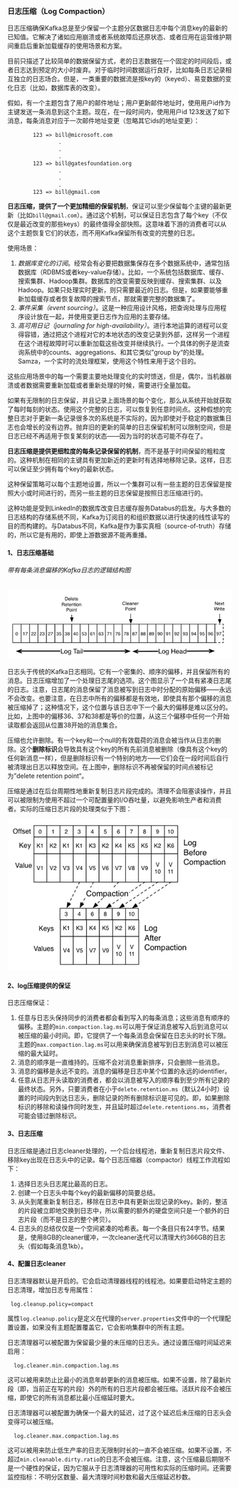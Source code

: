 ### 日志压缩（Log Compaction）

日志压缩确保Kafka总是至少保留一个主题分区数据日志中每个消息key的最新的已知值。它解决了诸如应用崩溃或者系统故障后还原状态、或者应用在运营维护期间重启后重新加载缓存的使用场景和方案。

目前只描述了比较简单的数据保留方式，老的日志数据在一个固定的时间段后，或者日志达到预定的大小时废弃。对于临时时间数据运行良好，比如每条日志记录相互独立的日志场合。但是，一类重要的数据流是按key的（keyed）、易变数据的变化日志（比如，数据库表的改变）。

假如，有一个主题包含了用户的邮件地址；用户更新邮件地址时，使用用户id作为主键发送一条消息到这个主题。现在，在一段时间内，使用用户id 123发送了如下消息，每条消息对应于一次邮件地址变更（忽略其它ids的地址变更）：

```text
        123 => bill@microsoft.com
                .
                .
                .
        123 => bill@gatesfoundation.org
                .
                .
                .
        123 => bill@gmail.com
```

**日志压缩，提供了一个更加精细的保留机制**，保证可以至少保留每个主键的最新更新（比如`bill@gmail.com`）。通过这个机制，可以保证日志包含了每个key（不仅仅是最近改变的那些keys）的最终值得全部快照。这意味着下游的消费者可以从这个主题恢复它们的状态，而不用Kafka保留所有改变的完整的日志。

使用场景：

1. *数据库变化的订阅*。经常会有必要把数据集保存在多个数据系统中，通常包括数据库（RDBMS或者key-value存储）。比如，一个系统包括数据库、缓存、搜索集群、Hadoop集群。数据库的改变需要反映到缓存、搜索集群、以及Hadoop。如果只处理实时更新，则只需要最近的日志。但是，如果要能够重新加载缓存或者恢复故障的搜索节点，那就需要完整的数据集了。
2. *事件采集（event sourcing）*。这是一种应用设计风格，把查询处理与应用程序设计放在一起，并使用变更日志作为应用的主要存储。
3. *高可用日记（journaling for high-availability）*。进行本地运算的进程可以变得容错，通过把这个进程对它的本地状态的改变记录到外部，这样另一个进程在这个进程故障时可以重新加载这些改变并继续执行。一个具体的例子是流查询系统中的counts、aggregations、和其它类似”group by“的处理。Samza，一个实时的流处理框架，使用这个特性来用于这个目的。

这些应用场景中的每一个需要主要地处理变化的实时馈送，但是，偶尔，当机器崩溃或者数据需要重新加载或者重新处理的时候，需要进行全量加载。

如果有无限制的日志保留，并且记录上面场景的每个变化，那么从系统开始就获取了每时每刻的状态。使用这个完整的日志，可以恢复到任意时间点。这种假想的完整日志对于更新一条记录很多次的系统是不实际的，因为即使对于稳定的数据集日志也会增长的没有边界。抛弃旧的更新的简单的日志保留机制可以限制空间，但是日志已经不再适用于恢复某刻的状态——因为当时的状态可能不存在了。

**日志压缩是提供更细粒度的每条记录保留的机制**，而不是基于时间保留的粗粒度的。这种机制在相同的主键具有更加新近的更新时有选择地移除记录。这样，日志可以保证至少拥有每个key的最新状态。

这种保留策略可以每个主题地设置，所以一个集群可以有一些主题的日志保留是按照大小或时间进行的，而另一些主题的日志保留是按照日志压缩进行的。

这种功能是受到LinkedIn的数据库改变日志缓存服务Databus的启发。与大多数的日志结构的存储系统不同，Kafka为订阅目的和组织数据以进行快速的线性读写的目的而构建的。与Databus不同，Kafka是作为事实真相（source-of-truth）存储的，所以它是有用的，即使上游数据源不能再重播。

#### 1、日志压缩基础

###### 带有每条消息偏移的Kafka日志的逻辑结构图

![img](/assets/log_cleaner_anatomy.png)

日志头于传统的Kafka日志相同。它有一个密集的、顺序的偏移，并且保留所有的消息。日志压缩增加了一个处理日志尾的选项。这个图显示了一个具有紧凑日志尾的日志。注意，日志尾的消息保留了消息被写到日志中时分配的原始偏移——永远不会改变。也要注意，在日志中所有的偏移都是有效地，即使具有那个偏移的消息被压缩掉了；这种情况下，这个位置与该日志中下一个最大的偏移是难以区分的。比如，上图中的偏移36、37和38都是等价的位置，从这三个偏移中任何一个开始读取都会返回从位置38开始的消息集合。

压缩也允许删除。有一个key和一个null的有效载荷的消息会被当作从日志的删除。这个**删除标识**会导致具有这个key的所有先前消息被删除（像具有这个key的任何新消息一样），但是删除标识有一个特别的地方——它们会在一段时间后自行被清理出日志以释放空间。在上图中，删除标识不再被保留的时间点被标记为”delete retention point“。

压缩是通过在后台周期性地重新复制日志片段完成的。清理不会阻塞读操作，并且可以被限制为使用不超过一个可配置量的I/O吞吐量，以避免影响生产者和消费者。实际的压缩日志片段的处理类似于下图：

![img](/assets/log_compaction.png)

#### 2、log压缩提供的保证

日志压缩保证：

1. 任意与日志头保持同步的消费者都会看到写入的每条消息；这些消息有顺序的偏移。主题的`min.compaction.lag.ms`可以用于保证消息被写入后到消息可以被压缩的最小时间。即，它提供了一个每条消息会保留在日志头的时长下限。主题的`max.compaction.lag.ms`可以用来确保消息被写到日志到消息可以被压缩的最大延时。
2. 消息的顺序是一直维持的。压缩不会对消息重新排序，只会删除一些消息。
3. 消息的偏移是永远不变的。消息的偏移是日志中某个位置的永远的identifier。
4. 任意从日志开头读取的消费者，都会以消息被写入的顺序看到至少所有记录的最终状态。另外，只要消费者在小于`delete.retention.ms`（默认24小时）设置的时间段内到达日志头，删除记录的所有删除标识是可见的。即，如果删除标识的移除和读操作同时发生，并且延时超过`delete.retentions.ms`，消费者可能会错过删除标识。

#### 3、日志压缩

日志压缩是通过日志cleaner处理的，一个后台线程池，重新复制日志片段文件、移除key出现在日志头中的记录。每个日志压缩器（compactor）线程工作流程如下：

1. 选择日志头日志尾比最高的日志。
2. 创建一个日志头中每个key的最新偏移的简要总结。
3. 从头到尾重新复制日志，移除在日志中具有更新出现记录的key。新的，整洁的片段被立即地交换到日志中，所以需要的额外的硬盘空间只是一个额外的日志片段（而不是日志的整个拷贝）。
4. 日志头的总结仅仅是一个空间紧凑的哈希表。每一个条目只有24字节。结果是，使用8GB的cleaner缓冲，一次cleaner迭代可以清理大约366GB的日志头（假如每条消息1kb）。

#### 4、配置日志cleaner

日志清理器默认是开启的。它会启动清理器线程的线程池。如果要启动特定主题的日志清理，增加日志专用属性：

```text
 log.cleanup.policy=compact
```

属性`log.cleanup.policy`是定义在代理的`server.properties`文件中的一个代理配置设置，如果没有主题配置覆盖它，它会影响集群中的所有主题。

日志清理器可以被配置为保留最少量的未压缩的日志头。通过设置压缩时间延迟来启用：

```text
  log.cleaner.min.compaction.lag.ms
```

这可以被用来防止比最小的消息年龄更新的消息被压缩。如果不设置，除了最新片段（即，当前正在写的片段）外的所有的日志片段都会被压缩。活跃片段不会被压缩，即使它的所有消息都比最小压缩延时要大。

日志清理器可以被配置为确保一个最大的延迟，过了这个延迟后未压缩的日志头会变得可以被压缩。

```text
  log.cleaner.max.compaction.lag.ms
```

这可以被用来防止低生产率的日志无限制时长的一直不会被压缩。如果不设置，不超过`min.cleanable.dirty.ratio`的日志不会被压缩。注意，这个压缩最后期限不是一个硬性的保证，因为它服从于日志清理器的可用性和实际的压缩时间。还需要监控指标：不明分区数量、最大清理时间秒数和最大压缩延迟秒数。
